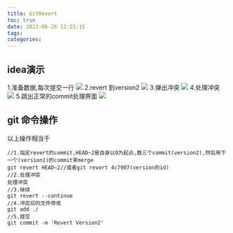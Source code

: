 ```yaml
---
title: GitRevert
toc: true
date: 2021-06-26 12:51:15
tags:
categories:
---
```

## idea演示
1.准备数据,每次提交一行
![](./git_revert/1.png)
2.revert 到version2
![](./git_revert/2.png)
3.弹出冲突
![](./git_revert/3.png)
4.处理冲突
![](./git_revert/4.png)
5.跳出正常的commit处理界面
![](./git_revert/5.png)


## git 命令操作
以上操作相当于
```shell
//1.指定revert的commit,HEAD~2是自身以0为起点,数三个commit(version2),然后用下一个(version1)的commit来merge
git revert HEAD~2//或者git revert 4c7907(version的id)
//2.处理冲突
处理冲突
//3.继续
git revert --continue
//4.冲突后的文件修改
git add ./
//5.提交
git commit -m 'Revert Version2'
```
